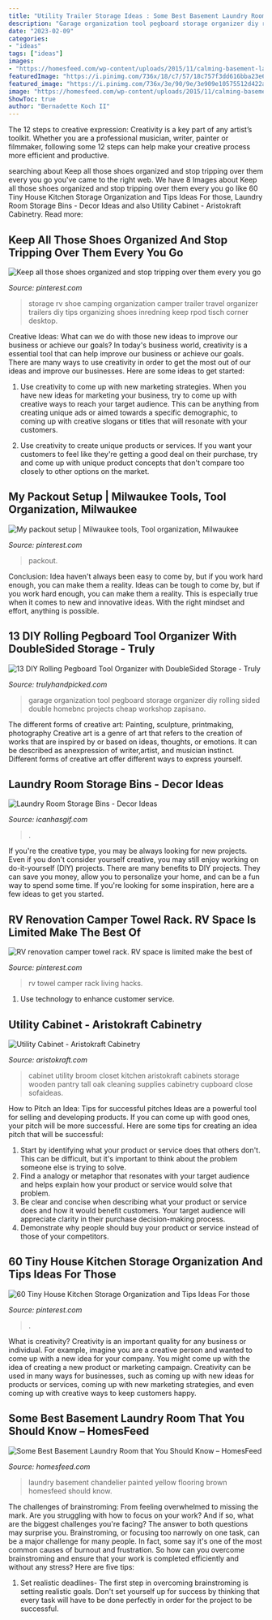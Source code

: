 ```yaml
---
title: "Utility Trailer Storage Ideas : Some Best Basement Laundry Room That You Should Know – Homesfeed"
description: "Garage organization tool pegboard storage organizer diy rolling sided double homebnc projects cheap workshop zapisano"
date: "2023-02-09"
categories:
- "ideas"
tags: ["ideas"]
images:
- "https://homesfeed.com/wp-content/uploads/2015/11/calming-basement-laundry-room-design-with-yellow-painted-wall-and-white-washing-machine-and-wall-rack-and-chandelier-and-brown-flooring.jpg"
featuredImage: "https://i.pinimg.com/736x/18/c7/57/18c757f3dd616bba23e694c17c260e7e.jpg"
featured_image: "https://i.pinimg.com/736x/3e/90/9e/3e909e10575512d422acd7fbaf9da5bf.jpg"
image: "https://homesfeed.com/wp-content/uploads/2015/11/calming-basement-laundry-room-design-with-yellow-painted-wall-and-white-washing-machine-and-wall-rack-and-chandelier-and-brown-flooring.jpg"
ShowToc: true
author: "Bernadette Koch II"
---
```



The 12 steps to creative expression:
Creativity is a key part of any artist’s toolkit. Whether you are a professional musician, writer, painter or filmmaker, following some 12 steps can help make your creative process more efficient and productive.

	

		
searching about Keep all those shoes organized and stop tripping over them every you go you've came to the right web. We have 8 Images about Keep all those shoes organized and stop tripping over them every you go like 60 Tiny House Kitchen Storage Organization and Tips Ideas For those, Laundry Room Storage Bins - Decor Ideas and also Utility Cabinet - Aristokraft Cabinetry. Read more:
		
    
## Keep All Those Shoes Organized And Stop Tripping Over Them Every You Go

<img loading=lazy src="https://i.pinimg.com/736x/56/f5/16/56f51641088299c01586dfcbe5595fc9.jpg" onerror="this.onerror=null;this.src='https://tse3.mm.bing.net/th?id=OIP.CkoU-2IM_unMqwvgdelS3AHaL_&amp;pid=15.1';" alt="Keep all those shoes organized and stop tripping over them every you go">

_Source: pinterest.com_

>storage rv shoe camping organization camper trailer travel organizer trailers diy tips organizing shoes inredning keep rpod tisch corner desktop. 

	

Creative Ideas: What can we do with those new ideas to improve our business or achieve our goals?
In today's business world, creativity is a essential tool that can help improve our business or achieve our goals. There are many ways to use creativity in order to get the most out of our ideas and improve our businesses. Here are some ideas to get started: 
1. Use creativity to come up with new marketing strategies. When you have new ideas for marketing your business, try to come up with creative ways to reach your target audience. This can be anything from creating unique ads or aimed towards a specific demographic, to coming up with creative slogans or titles that will resonate with your customers. 

2. Use creativity to create unique products or services. If you want your customers to feel like they're getting a good deal on their purchase, try and come up with unique product concepts that don't compare too closely to other options on the market.

    
## My Packout Setup | Milwaukee Tools, Tool Organization, Milwaukee

<img loading=lazy src="https://i.pinimg.com/736x/3e/90/9e/3e909e10575512d422acd7fbaf9da5bf.jpg" onerror="this.onerror=null;this.src='https://tse4.mm.bing.net/th?id=OIP.UyNwUNJvGeOV2vDE1-PRoQHaJ3&amp;pid=15.1';" alt="My packout setup | Milwaukee tools, Tool organization, Milwaukee">

_Source: pinterest.com_

>packout. 

	

Conclusion: Idea haven't always been easy to come by, but if you work hard enough, you can make them a reality.
Ideas can be tough to come by, but if you work hard enough, you can make them a reality. This is especially true when it comes to new and innovative ideas. With the right mindset and effort, anything is possible.

    
## 13 DIY Rolling Pegboard Tool Organizer With DoubleSided Storage - Truly

<img loading=lazy src="https://trulyhandpicked.com/wp-content/uploads/2018/12/diy-rolling-pegboard-tool-organizer-with-doublesided-storage-154601247684gnk.jpg" onerror="this.onerror=null;this.src='https://tse3.mm.bing.net/th?id=OIP.ZgwzMtCMRTwoIM4AOVS0uQHaP1&amp;pid=15.1';" alt="13 DIY Rolling Pegboard Tool Organizer with DoubleSided Storage - Truly">

_Source: trulyhandpicked.com_

>garage organization tool pegboard storage organizer diy rolling sided double homebnc projects cheap workshop zapisano. 

	

The different forms of creative art: Painting, sculpture, printmaking, photography
Creative art is a genre of art that refers to the creation of works that are inspired by or based on ideas, thoughts, or emotions. It can be described as anexpression of writer,artist, and musician instinct. Different forms of creative art offer different ways to express yourself.

    
## Laundry Room Storage Bins - Decor Ideas

<img loading=lazy src="https://www.icanhasgif.com/wp-content/uploads/2015/03/Laundry-Room-Storage-Bins-726x1024.jpg" onerror="this.onerror=null;this.src='https://tse1.mm.bing.net/th?id=OIP.QknGlS6ONmt9h0RiOLYLIQHaKc&amp;pid=15.1';" alt="Laundry Room Storage Bins - Decor Ideas">

_Source: icanhasgif.com_

>. 

	

If you're the creative type, you may be always looking for new projects. Even if you don't consider yourself creative, you may still enjoy working on do-it-yourself (DIY) projects. There are many benefits to DIY projects. They can save you money, allow you to personalize your home, and can be a fun way to spend some time. If you're looking for some inspiration, here are a few ideas to get you started.

    
## RV Renovation Camper Towel Rack. RV Space Is Limited Make The Best Of

<img loading=lazy src="https://i.pinimg.com/736x/18/c7/57/18c757f3dd616bba23e694c17c260e7e.jpg" onerror="this.onerror=null;this.src='https://tse2.mm.bing.net/th?id=OIP.DOAqiMRQ5mH4ypXi7w183wAAAA&amp;pid=15.1';" alt="RV renovation camper towel rack. RV space is limited make the best of">

_Source: pinterest.com_

>rv towel camper rack living hacks. 

	

1. Use technology to enhance customer service.

    
## Utility Cabinet - Aristokraft Cabinetry

<img loading=lazy src="https://www.aristokraft.com/-/media/aristokraft/products/cabinet_interiors/utility_cabinet.jpg" onerror="this.onerror=null;this.src='https://tse4.mm.bing.net/th?id=OIP.S0EyicfzhF1RBYqimMUovQHaLH&amp;pid=15.1';" alt="Utility Cabinet - Aristokraft Cabinetry">

_Source: aristokraft.com_

>cabinet utility broom closet kitchen aristokraft cabinets storage wooden pantry tall oak cleaning supplies cabinetry cupboard close sofaideas. 

	

How to Pitch an Idea: Tips for successful pitches
Ideas are a powerful tool for selling and developing products. If you can come up with good ones, your pitch will be more successful. Here are some tips for creating an idea pitch that will be successful:
1. Start by identifying what your product or service does that others don't. This can be difficult, but it's important to think about the problem someone else is trying to solve.
2. Find a analogy or metaphor that resonates with your target audience and helps explain how your product or service would solve that problem.
3. Be clear and concise when describing what your product or service does and how it would benefit customers. Your target audience will appreciate clarity in their purchase decision-making process.
4. Demonstrate why people should buy your product or service instead of those of your competitors.

    
## 60 Tiny House Kitchen Storage Organization And Tips Ideas For Those

<img loading=lazy src="https://i.pinimg.com/736x/9c/23/c1/9c23c164958d4ed692d3d7b566d493b4.jpg" onerror="this.onerror=null;this.src='https://tse2.mm.bing.net/th?id=OIP.HfJ0sGuu91iQJ-PSnEkeOQHaLG&amp;pid=15.1';" alt="60 Tiny House Kitchen Storage Organization and Tips Ideas For those">

_Source: pinterest.com_

>. 

	

What is creativity?
Creativity is an important quality for any business or individual. For example, imagine you are a creative person and wanted to come up with a new idea for your company. You might come up with the idea of creating a new product or marketing campaign. Creativity can be used in many ways for businesses, such as coming up with new ideas for products or services, coming up with new marketing strategies, and even coming up with creative ways to keep customers happy.

    
## Some Best Basement Laundry Room That You Should Know – HomesFeed

<img loading=lazy src="https://homesfeed.com/wp-content/uploads/2015/11/calming-basement-laundry-room-design-with-yellow-painted-wall-and-white-washing-machine-and-wall-rack-and-chandelier-and-brown-flooring.jpg" onerror="this.onerror=null;this.src='https://tse3.mm.bing.net/th?id=OIP.O-YZCWuOMQiD58cC7wYPvQHaLG&amp;pid=15.1';" alt="Some Best Basement Laundry Room that You Should Know – HomesFeed">

_Source: homesfeed.com_

>laundry basement chandelier painted yellow flooring brown homesfeed should know. 

	

The challenges of brainstroming: From feeling overwhelmed to missing the mark.
Are you struggling with how to focus on your work? And if so, what are the biggest challenges you're facing? The answer to both questions may surprise you. Brainstroming, or focusing too narrowly on one task, can be a major challenge for many people. In fact, some say it's one of the most common causes of burnout and frustration. 
So how can you overcome brainstroming and ensure that your work is completed efficiently and without any stress? Here are five tips: 

1. Set realistic deadlines- The first step in overcoming brainstroming is setting realistic goals. Don't set yourself up for success by thinking that every task will have to be done perfectly in order for the project to be successful.

